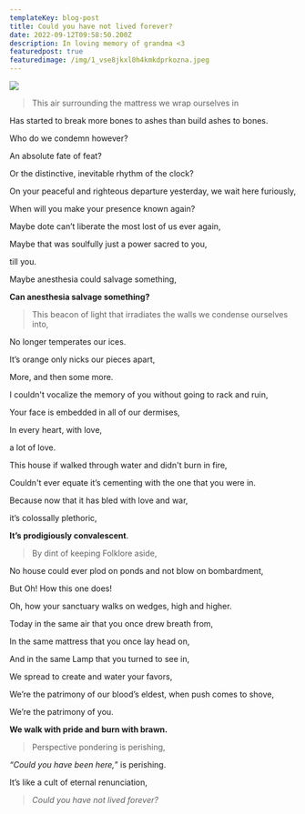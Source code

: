 ```yaml
---
templateKey: blog-post
title: Could you have not lived forever?
date: 2022-09-12T09:58:50.200Z
description: In loving memory of grandma <3
featuredpost: true
featuredimage: /img/1_vse8jkxl0h4kmkdprkozna.jpeg
---
```

![ ](/img/1_vse8jkxl0h4kmkdprkozna.jpeg " ")

<!--StartFragment-->



> This air surrounding the mattress we wrap ourselves in 

Has started to break more bones to ashes than build ashes to bones.

Who do we condemn however? 

An absolute fate of feat? 

Or the distinctive, inevitable rhythm of the clock?

On your peaceful and righteous departure yesterday, we wait here furiously,

When will you make your presence known again?

Maybe dote can’t liberate the most lost of us ever again,

Maybe that was soulfully just a power sacred to you, 

till you.

Maybe anesthesia could salvage something,

**Can anesthesia salvage something?**



> This beacon of light that irradiates the walls we condense ourselves into,

No longer temperates our ices.

It’s orange only nicks our pieces apart,

More, and then some more.

I couldn't vocalize the memory of you without going to rack and ruin,

Your face is embedded in all of our dermises,

In every heart, with love, 

a lot of love.

This house if walked through water and didn't burn in fire,

Couldn't ever equate it’s cementing with the one that you were in.

Because now that it has bled with love and war,

it’s colossally plethoric, 

**It’s prodigiously convalescent**.



> By dint of keeping Folklore aside, 

No house could ever plod on ponds and not blow on bombardment,

But Oh! How this one does!

Oh, how your sanctuary walks on wedges, high and higher.

Today in the same air that you once drew breath from,

In the same mattress that you once lay head on,

And in the same Lamp that you turned to see in,

We spread to create and water your favors,

We’re the patrimony of our blood’s eldest, when push comes to shove,

We’re the patrimony of you.

**We walk with pride and burn with brawn.**



> Perspective pondering is perishing,

*“Could you have been here,*” is perishing.

It’s like a cult of eternal renunciation,

> *Could you have not lived forever?*



<!--EndFragment-->